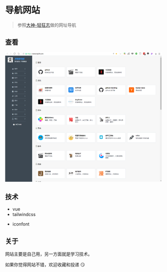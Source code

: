 # 导航网站

> 参照[大神-轻狂志](http://www.duoluole.com)做的网址导航

## 查看

[![screenshot-site](./image/screenshot/site.png)](https://www.hjx24.com)

## 技术

- vue
- tailwindcss

+ iconfont

## 关于

网站主要是自己用，另一方面就是学习技术。

如果你觉得网站不错，欢迎收藏和投递 :smirk:





